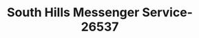 ---
f_zip-code: 15102
f_state-code: PA
title: South Hills Messenger Service-26537
f_phone: 412-833-9600
f_city-only: Bethel Park
f_address: 2924 South Park Road Bethel Park
f_location-unique-id: '26537'
slug: south-hills-messenger-service-26537
updated-on: '2024-05-30T13:46:58.046Z'
created-on: '2024-05-30T13:36:59.803Z'
published-on: '2024-05-30T13:54:32.469Z'
f_city-state: cms/city/bethel-park-pa.md
f_company: cms/company/south-hills-messenger-service.md
f_state: cms/state/pennsylvania.md
layout: '[payday-loan].html'
tags: payday-loan
---